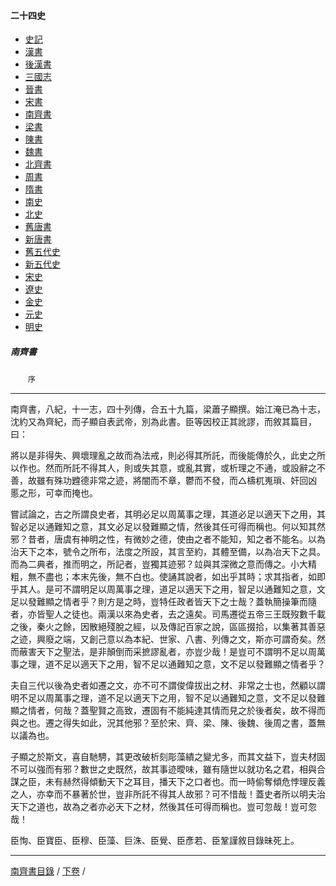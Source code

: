  



#### 二十四史

*   [史記](../a01/a01.md)
*   [漢書](../a02/a02.md)
*   [後漢書](../a03/a03.md)
*   [三國志](../a04/a04.md)
*   [晉書](../a05/a05.md)
*   [宋書](../a06/a06.md)
*   [南齊書](../a07/a07.md)
*   [梁書](../a08/a08.md)
*   [陳書](../a09/a09.md)
*   [魏書](../a10/a10.md)
*   [北齊書](../a11/a11.md)
*   [周書](../a12/a12.md)
*   [隋書](../a13/a13.md)
*   [南史](../a14/a14.md)
*   [北史](../a15/a15.md)
*   [舊唐書](../a16/a16.md)
*   [新唐書](../a17/a17.md)
*   [舊五代史](../a18/a18.md)
*   [新五代史](../a19/a19.md)
*   [宋史](../a20/a20.md)
*   [遼史](../a21/a21.md)
*   [金史](../a22/a22.md)
*   [元史](../a23/a23.md)
*   [明史](../a24/a24.md)


##### 南齊書
　　`序`

* * *

 南齊書，八紀，十一志，四十列傳，合五十九篇，梁蕭子顯撰。始江淹已為十志，沈約又為齊紀，而子顯自表武帝，別為此書。臣等因校正其訛謬，而敘其篇目，曰：

將以是非得失、興壞理亂之故而為法戒，則必得其所託，而後能傳於久，此史之所以作也。然而所託不得其人，則或失其意，或亂其實，或析理之不通，或設辭之不善，故雖有殊功韙德非常之迹，將闇而不章，鬱而不發，而△檮杌嵬瑣、奸回凶慝之形，可幸而掩也。

嘗試論之，古之所謂良史者，其明必足以周萬事之理，其道必足以適天下之用，其智必足以通難知之意，其文必足以發難顯之情，然後其任可得而稱也。何以知其然邪？昔者，唐虞有神明之性，有微妙之德，使由之者不能知，知之者不能名。以為治天下之本，號令之所布，法度之所設，其言至約，其體至備，以為冶天下之具。而為二典者，推而明之，所記者，豈獨其迹邪？竝與其深微之意而傳之。小大精粗，無不盡也；本末先後，無不白也。使誦其說者，如出乎其時；求其指者，如即乎其人。是可不謂明足以周萬事之理，道足以適天下之用，智足以通難知之意，文足以發難顯之情者乎？則方是之時，豈特任政者皆天下之士哉？蓋執簡操筆而隨者，亦皆聖人之徒也。兩漢以來為史者，去之遠矣。司馬遷從五帝三王既歿數千載之後，秦火之餘，因散絕殘脫之經，以及傳記百家之說，區區掇拾，以集著其善惡之迹，興廢之端，又創己意以為本紀、世家、八書、列傳之文，斯亦可謂奇矣。然而蔽害天下之聖法，是非顛倒而采摭謬亂者，亦豈少哉！是豈可不謂明不足以周萬事之理，道不足以適天下之用，智不足以通難知之意，文不足以發難顯之情者乎？

夫自三代以後為史者如遷之文，亦不可不謂俊偉拔出之材、非常之士也，然顧以謂明不足以周萬事之理，道不足以適天下之用，智不足以通難知之意，文不足以發難顯之情者，何哉？蓋聖賢之高致，遷固有不能純達其情而見之於後者矣，故不得而與之也。遷之得失如此，況其他邪？至於宋、齊、梁、陳、後魏、後周之書，蓋無以議為也。

子顯之於斯文，喜自馳騁，其更改破析刻彫藻繢之變尤多，而其文益下，豈夫材固不可以強而有邪？數世之史既然，故其事迹曖味，雖有隨世以就功名之君，相與合謀之臣，未有赫然得傾動天下之耳目，播天下之口者也。而一時偷奪傾危悖理反義之人，亦幸而不暴著於世，豈非所託不得其人故邪？可不惜哉！蓋史者所以明夫治天下之道也，故為之者亦必天下之材，然後其任可得而稱也。豈可忽哉！豈可忽哉！

臣恂、臣寶臣、臣穆、臣藻、巨洙、臣覺、臣彥若、臣鞏謹敘目錄昧死上。

* * *

[南齊書目錄](a07.md) / [下卷](001.md) /			  

    